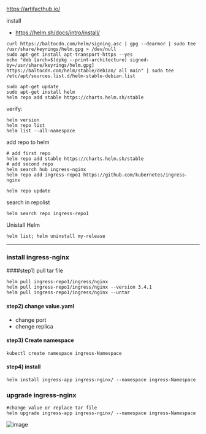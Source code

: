 https://artifacthub.io/


install 
*  https://helm.sh/docs/intro/install/

```
curl https://baltocdn.com/helm/signing.asc | gpg --dearmor | sudo tee /usr/share/keyrings/helm.gpg > /dev/null
sudo apt-get install apt-transport-https --yes
echo "deb [arch=$(dpkg --print-architecture) signed-by=/usr/share/keyrings/helm.gpg] https://baltocdn.com/helm/stable/debian/ all main" | sudo tee /etc/apt/sources.list.d/helm-stable-debian.list

sudo apt-get update
sudo apt-get install helm
helm repo add stable https://charts.helm.sh/stable
```
verify:
```
helm version
helm repo list
helm list --all-namespace
```

add repo to helm
```
# add first repo
helm repo add stable https://charts.helm.sh/stable
# add second repo
helm search hub ingress-nginx
helm repo add ingress-repo1 https://github.com/kubernetes/ingress-nginx

helm repo update
```

search in repolist
```
helm search repo ingress-repo1
```

Unistall Helm
```
helm list; helm uninstall my-release
```
--------------------------------------------------------------------------------------------------------------
### install ingress-nginx

####step1) pull tar file
```
helm pull ingress-repo1/ingress/nginx
helm pull ingress-repo1/ingress/nginx --version 3.4.1
helm pull ingress-repo1/ingress/nginx --untar
```
#### step2) change value.yaml
  * change port
  * chenge replica
#### step3) Create namespace
```
kubectl create namespace ingress-Namespace
```
#### step4) install 
```
helm install ingress-app ingress-nginx/ --namespace ingress-Namespace
```

### upgrade ingress-nginx
```
#change value or replace tar file
helm upgrade ingress-app ingress-nginx/ --namespace ingress-Namespace
```
  
![image](https://github.com/user-attachments/assets/7b0811fc-b236-4f28-ac00-cfbf1af4c285)


